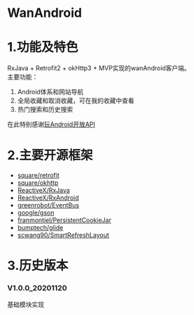 # WanAndroid 

# 1.功能及特色
RxJava + Retrofit2 + okHttp3 + MVP实现的wanAndroid客户端。<br>
主要功能：<br>
1. Android体系和网站导航<br>
2. 全局收藏和取消收藏，可在我的收藏中查看<br>
3. 热门搜索和历史搜索

在此特别感谢[玩Android开放API](https://www.wanandroid.com/blog/show/2)

# 2.主要开源框架
- [square/retrofit](https://github.com/square/retrofit)
- [square/okhttp](https://github.com/square/okhttp)
- [ReactiveX/RxJava](https://github.com/ReactiveX/RxJava/)  
- [ReactiveX/RxAndroid](https://github.com/ReactiveX/RxAndroid)
- [greenrobot/EventBus](https://github.com/greenrobot/EventBus)
- [google/gson](https://github.com/google/gson)
- [franmontiel/PersistentCookieJar](https://github.com/franmontiel/PersistentCookieJar)
- [bumptech/glide](https://github.com/bumptech/glide)
- [scwang90/SmartRefreshLayout](https://github.com/scwang90/SmartRefreshLayout)

         
# 3.历史版本
### V1.0.0_20201120 
基础模块实现
